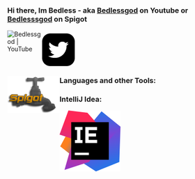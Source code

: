 ### Hi there, Im Bedless - aka [Bedlessgod][youtube] on Youtube or [Bedlesssgod][spigot] on Spigot

<a href="https://www.youtube.com/channel/UCf4GeEdUXZQsGjN5XBgdm-Q">
<img align="left" alt="Bedlessgod | YouTube" width="80px" src="https://cdn.jsdelivr.net/npm/simple-icons@v3/icons/youtube.svg" />
</a>

### 
###

<a href="https://twitter.com/Bedlesssgod">
<img align="middle" alt="twitter.com" src="./twitter.svg" width="75">
</a>

###
###

<a href="https://www.spigotmc.org/resources/authors/bedlesssgod.1144926/">
<img align="left" alt="spigot.com" width="120px" src="./spigot.png" />
</a>

###
###
### Languages and other Tools:
### IntelliJ Idea:

<d href="https://www.jetbrains.com/">
<img align="" alt="jetbrains.com" src="./idea.svg" />
</d>

[youtube]: https://www.youtube.com/channel/UCf4GeEdUXZQsGjN5XBgdm-Q
[spigot]: https://www.spigotmc.org/resources/authors/bedlesssgod.1144926/
[Download]: https://www.jetbrains.com/